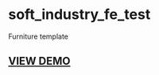 # soft_industry_fe_test
Furniture template
<h2><a href="https://logolevel.github.io/projects/soft_industry_fe_test/index.html">VIEW DEMO</a></h2>
